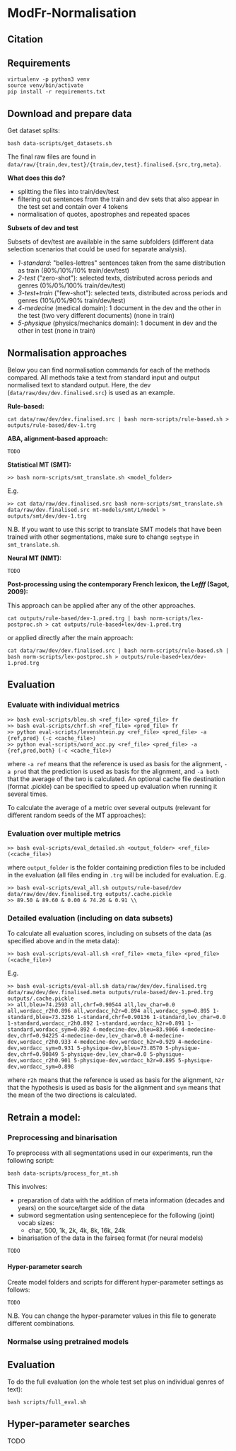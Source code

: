 # ModFr-Normalisation


## Citation

## Requirements

```
virtualenv -p python3 venv
source venv/bin/activate
pip install -r requirements.txt
```

## Download and prepare data

Get dataset splits:
```
bash data-scripts/get_datasets.sh
```

The final raw files are found in `data/raw/{train,dev,test}/{train,dev,test}.finalised.{src,trg,meta}`.

**What does this do?**

- splitting the files into train/dev/test
- filtering out sentences from the train and dev sets that also appear in the test set and contain over 4 tokens
- normalisation of quotes, apostrophes and repeated spaces



**Subsets of dev and test**

Subsets of dev/test are available in the same subfolders (different data selection scenarios that could be used for separate analysis).

- _1-standard_: "belles-lettres" sentences taken from the same distribution as train (80%/10%/10% train/dev/test)
- _2-test_ ("zero-shot"): selected texts, distributed across periods and genres (0%/0%/100% train/dev/test)
- _3-test+train_ ("few-shot"): selected texts, distributed across periods and genres (10%/0%/90% train/dev/test)
- _4-medecine_ (medical domain): 1 document in the dev and the other in the test (two very different documents) (none in train)
- _5-physique_ (physics/mechanics domain): 1 document in dev and the other in test (none in train)


## Normalisation approaches

Below you can find normalisation commands for each of the methods compared. All methods take a text from standard input and output normalised text to standard output. Here, the dev (`data/raw/dev/dev.finalised.src`) is used as an example.

**Rule-based:**

```
cat data/raw/dev/dev.finalised.src | bash norm-scripts/rule-based.sh > outputs/rule-based/dev-1.trg
```


**ABA, alignment-based approach:**
```
TODO
```

**Statistical MT (SMT):**

```
>> bash norm-scripts/smt_translate.sh <model_folder>
```
E.g.
```
>> cat data/raw/dev.finalised.src bash norm-scripts/smt_translate.sh data/raw/dev.finalised.src mt-models/smt/1/model > outputs/smt/dev/dev-1.trg
```
N.B. If you want to use this script to translate SMT models that have been trained with other segmentations, make sure to change `segtype` in `smt_translate.sh`.


**Neural MT (NMT):**


```
TODO
```

**Post-processing using the contemporary French lexicon, the Le*fff* (Sagot, 2009):**

This approach can be applied after any of the other approaches.

```
cat outputs/rule-based/dev-1.pred.trg | bash norm-scripts/lex-postproc.sh > cat outputs/rule-based+lex/dev-1.pred.trg
```
or applied directly after the main approach:
```
cat data/raw/dev/dev.finalised.src | bash norm-scripts/rule-based.sh | bash norm-scripts/lex-postproc.sh > outputs/rule-based+lex/dev-1.pred.trg
```

## Evaluation

### Evaluate with individual metrics

```
>> bash eval-scripts/bleu.sh <ref_file> <pred_file> fr
>> bash eval-scripts/chrf.sh <ref_file> <pred_file> fr
>> python eval-scripts/levenshtein.py <ref_file> <pred_file> -a {ref,pred} (-c <cache_file>)
>> python eval-scripts/word_acc.py <ref_file> <pred_file> -a {ref,pred,both} (-c <cache_file>)
```
where `-a ref` means that the reference is used as basis for the alignment, `-a pred` that the prediction is used as basis for the alignment, and `-a both` that the average of the two is calculated. An optional cache file destination (format .pickle) can be specified to speed up evaluation when running it several times.

To calculate the average of a metric over several outputs (relevant for different random seeds of the MT approaches):

### Evaluation over multiple metrics

```
>> bash eval-scripts/eval_detailed.sh <output_folder> <ref_file> (<cache_file>)
```
where `output_folder` is the folder containing prediction files to be included in the evaluation (all files ending in `.trg` will be included for evaluation. E.g.

```
>> bash eval-scripts/eval_all.sh outputs/rule-based/dev data/raw/dev/dev.finalised.trg outputs/.cache.pickle 
>> 89.50 & 89.60 & 0.00 & 74.26 & 0.91 \\
```

### Detailed evaluation (including on data subsets)

To calculate all evaluation scores, including on subsets of the data (as specified above and in the meta data):
```
>> bash eval-scripts/eval-all.sh <ref_file> <meta_file> <pred_file> (<cache_file>)
```
E.g.
```
>> bash eval-scripts/eval-all.sh data/raw/dev/dev.finalised.trg data/raw/dev/dev.finalised.meta outputs/rule-based/dev-1.pred.trg outputs/.cache.pickle
>> all,bleu=74.2593 all,chrf=0.90544 all,lev_char=0.0 all,wordacc_r2h0.896 all,wordacc_h2r=0.894 all,wordacc_sym=0.895 1-standard,bleu=73.3256 1-standard,chrf=0.90136 1-standard,lev_char=0.0 1-standard,wordacc_r2h0.892 1-standard,wordacc_h2r=0.891 1-standard,wordacc_sym=0.892 4-medecine-dev,bleu=83.9066 4-medecine-dev,chrf=0.94225 4-medecine-dev,lev_char=0.0 4-medecine-dev,wordacc_r2h0.933 4-medecine-dev,wordacc_h2r=0.929 4-medecine-dev,wordacc_sym=0.931 5-physique-dev,bleu=73.8570 5-physique-dev,chrf=0.90849 5-physique-dev,lev_char=0.0 5-physique-dev,wordacc_r2h0.901 5-physique-dev,wordacc_h2r=0.895 5-physique-dev,wordacc_sym=0.898
```
where `r2h` means that the reference is used as basis for the alignment, `h2r` that the hypothesis is used as basis for the alignment and `sym` means that the mean of the two directions is calculated.

## Retrain a model:

### Preprocessing and binarisation

To preprocess with all segmentations used in our experiments, run the following script:

```
bash data-scripts/process_for_mt.sh
```

This involves:

- preparation of data with the addition of meta information (decades and years) on the source/target side of the data
- subword segmentation using sentencepiece for the following (joint) vocab sizes:
  - char, 500, 1k, 2k, 4k, 8k, 16k, 24k
- binarisation of the data in the fairseq format (for neural models)

```
TODO
```

#### Hyper-parameter search

Create model folders and scripts for different hyper-parameter settings as follows:
```
TODO
```
N.B. You can change the hyper-parameter values in this file to generate different combinations.



### Normalse using pretrained models





## Evaluation

To do the full evaluation (on the whole test set plus on individual genres of text):

`bash scripts/full_eval.sh`



## Hyper-parameter searches

TODO
